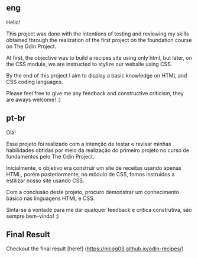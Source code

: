 ## eng

Hello!

This project was done with the intentions of testing and reviewing my skills obtained through the realization of the first project on the foundation course on The Odin Project.

At first, the objective was to build a recipes site using only html, but later, on the CSS module, we are instructed to stylize our website using CSS.

By the end of this project I aim to display a basic knowledge on HTML and CSS coding languages.

Please feel free to give me any feedback and constructive criticism, they are aways welcome! :)

## pt-br

Olá!

Esse projeto foi realizado com a intenção de testar e revisar minhas habilidades obtidas por meio da realização do primeiro projeto no curso de fundamentos pelo The Odin Project.

Inicialmente, o objetivo era construir um site de receitas usando apenas HTML, porém posteriormente, no módulo de CSS, fomos instruídos a estilizar nosso site usando CSS.

Com a conclusão deste projeto, procuro demonstrar um conhecimento básico nas linguagens HTML e CSS.

Sinta-se à vontade para me dar qualquer feedback e crítica construtiva, são sempre bem-vindo! :)

## Final Result

Checkout the final result [here!] (https://nicog03.github.io/odin-recipes/)
